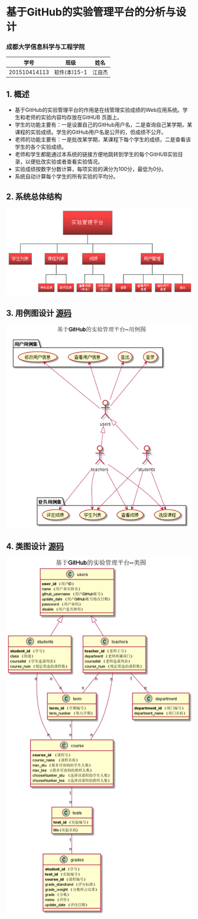 # 基于GitHub的实验管理平台的分析与设计

### 成都大学信息科学与工程学院

|学号|班级|姓名|
|:-------:|:-------------: | :----------:|
|201510414113|软件(本)15-1|江自杰|

## 1. 概述
- 基于GitHub的实验管理平台的作用是在线管理实验成绩的Web应用系统。学生和老师的实验内容均存放在GitHUB
页面上。
- 学生的功能主要有：一是设置自己的GitHub用户名，二是查询自己某学期，某课程的实验成绩。学生的GitHub用户名是公开的，但成绩不公开。
- 老师的功能主要有：一是批改某学期，某课程下每个学生的成绩，二是查看该学生的各个实验成绩。
- 老师和学生都能通过本系统的链接方便地跳转到学生的每个GitHUB实验目录，以便批改实验或者查看实验情况。
- 实验成绩按数字分数计算，每项实验的满分为100分，最低为0分。
- 系统自动计算每个学生的所有实验的平均分。
    
## 2. 系统总体结构
![](系统总体结构.png)


## 3. 用例图设计 [源码](src/UseCase.puml)
![](UseCase.png)

## 4. 类图设计 [源码](src/class.puml)
![](./class2.png)
